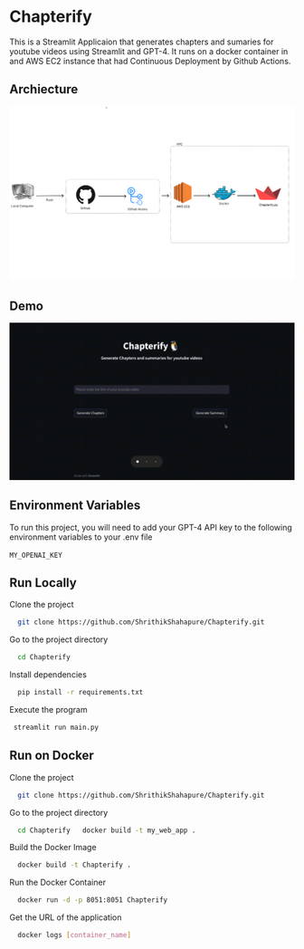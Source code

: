 # Chapterify
This is a Streamlit Applicaion that generates chapters and sumaries for youtube videos using Streamlit and GPT-4.
It runs on a docker container in and AWS EC2 instance that had Continuous Deployment by Github Actions.

## Archiecture
![Architectture](architecture.png)

## Demo
![Architectture](final_output.gif)


## Environment Variables

To run this project, you will need to add your GPT-4 API key to the following environment variables to your .env file

`MY_OPENAI_KEY`

## Run Locally

Clone the project
```bash
  git clone https://github.com/ShrithikShahapure/Chapterify.git
```

Go to the project directory

```bash
  cd Chapterify
```

Install dependencies

```bash
  pip install -r requirements.txt
```


Execute the program

```bash
 streamlit run main.py
```

## Run on Docker

Clone the project
```bash
  git clone https://github.com/ShrithikShahapure/Chapterify.git
```

Go to the project directory

```bash
  cd Chapterify   docker build -t my_web_app .

```

Build the Docker Image

```bash
  docker build -t Chapterify .

```

Run the Docker Container

```bash
  docker run -d -p 8051:8051 Chapterify

```

Get the URL of the application

```bash
  docker logs [container_name]

```



